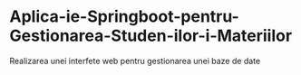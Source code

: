 # Aplica-ie-Springboot-pentru-Gestionarea-Studen-ilor-i-Materiilor
Realizarea unei interfete web pentru gestionarea unei baze de date
